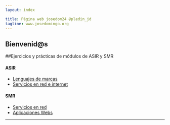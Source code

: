 ```yaml
---
layout: index

title: Página web josedom24 @pledin_jd
tagline: www.josedomingo.org
---
```

## Bienvenid@s

##Ejercicios y prácticas de módulos de ASIR y SMR

#### ASIR

* [Lenguajes de marcas](/mod/lm)
* [Servicios en red e internet](/mod/serviciosgs)

#### SMR

* [Servicios en red](/mod/serviciosgm)
* [Aplicaciones Webs](/mod/aplweb)

<hr/>



